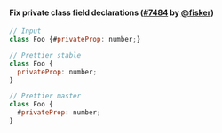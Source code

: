 #### Fix private class field declarations ([#7484](https://github.com/prettier/prettier/pull/7484) by [@fisker](https://github.com/fisker))

<!-- prettier-ignore -->
```js
// Input
class Foo {#privateProp: number;}

// Prettier stable
class Foo {
  privateProp: number;
}

// Prettier master
class Foo {
  #privateProp: number;
}
```

